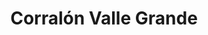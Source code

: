 ---
title: "Corralón Valle Grande"
url: /san-salvador-de-jujuy-barrio-alto-comedero/corralon-valle-grande/
shop: comercio
---